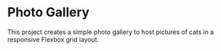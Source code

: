 # Photo Gallery

This project creates a simple photo gallery to host pictures of cats in a responsive Flexbox grid layout.